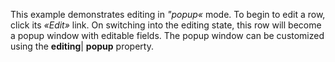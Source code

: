 This example demonstrates editing in _&quot;popup&laquo;_ mode. To&nbsp;begin to&nbsp;edit a&nbsp;row, click its _&laquo;Edit&raquo;_ link. On&nbsp;switching into the editing state, this row will become a&nbsp;popup window with editable fields. The popup window can be&nbsp;customized using the **editing**| **popup** property.
